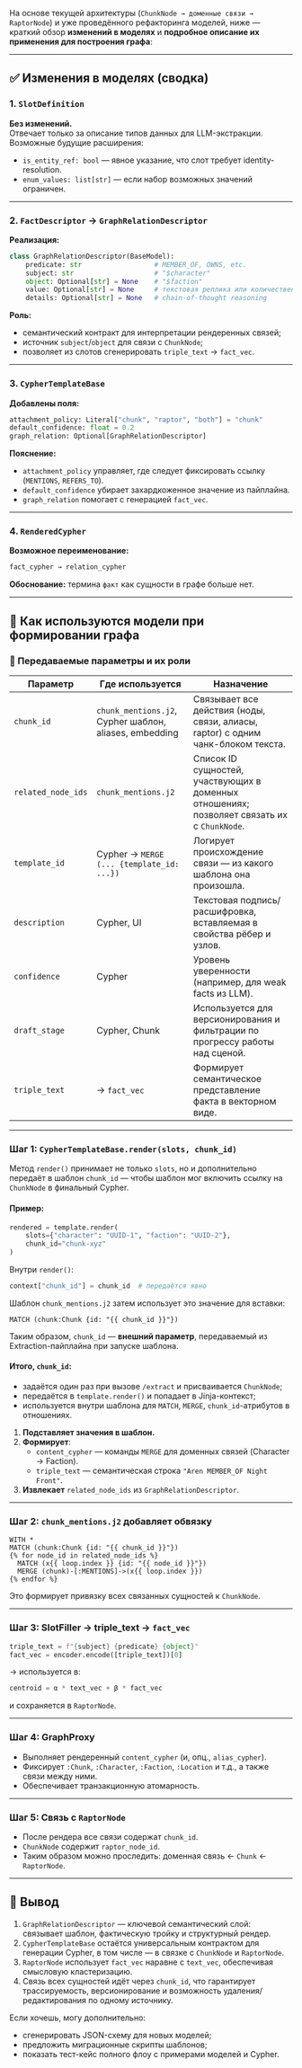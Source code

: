 На основе текущей архитектуры (`ChunkNode → доменные связи → RaptorNode`) и уже проведённого рефакторинга моделей, ниже — краткий обзор **изменений в моделях** и **подробное описание их применения для построения графа**:

---

## ✅ Изменения в моделях (сводка)

### 1. `SlotDefinition`

**Без изменений.**\
Отвечает только за описание типов данных для LLM-экстракции. Возможные будущие расширения:

- `is_entity_ref: bool` — явное указание, что слот требует identity-resolution.
- `enum_values: list[str]` — если набор возможных значений ограничен.

---

### 2. `FactDescriptor` → `GraphRelationDescriptor`

**Реализация:**

```python
class GraphRelationDescriptor(BaseModel):
    predicate: str                  # MEMBER_OF, OWNS, etc.
    subject: str                    # "$character"
    object: Optional[str] = None    # "$faction"
    value: Optional[str] = None     # текстовая реплика или количественное значение
    details: Optional[str] = None   # chain-of-thought reasoning
```

**Роль:**

- семантический контракт для интерпретации рендеренных связей;
- источник `subject`/`object` для связи с `ChunkNode`;
- позволяет из слотов сгенерировать `triple_text` → `fact_vec`.

---

### 3. `CypherTemplateBase`

**Добавлены поля:**

```python
attachment_policy: Literal["chunk", "raptor", "both"] = "chunk"
default_confidence: float = 0.2
graph_relation: Optional[GraphRelationDescriptor]
```

**Пояснение:**

- `attachment_policy` управляет, где следует фиксировать ссылку (`MENTIONS`, `REFERS_TO`).
- `default_confidence` убирает захардкоженное значение из пайплайна.
- `graph_relation` помогает с генерацией `fact_vec`.

---

### 4. `RenderedCypher`

**Возможное переименование:**

```python
fact_cypher → relation_cypher
```

**Обоснование:** термина `факт` как сущности в графе больше нет.

---

## 🔗 Как используются модели при формировании графа

### 📌 Передаваемые параметры и их роли

| Параметр           | Где используется                                  | Назначение                                                                                  |
| ------------------ | ------------------------------------------------- | ------------------------------------------------------------------------------------------- |
| `chunk_id`         | `chunk_mentions.j2`, Cypher шаблон, aliases, embedding | Связывает все действия (ноды, связи, алиасы, raptor) с одним чанк-блоком текста.            |
| `related_node_ids` | `chunk_mentions.j2`                                    | Список ID сущностей, участвующих в доменных отношениях; позволяет связать их с `ChunkNode`. |
| `template_id`      | Cypher → `MERGE (... {template_id: ...})`         | Логирует происхождение связи — из какого шаблона она произошла.                             |
| `description`      | Cypher, UI                                        | Текстовая подпись/расшифровка, вставляемая в свойства рёбер и узлов.                        |
| `confidence`       | Cypher                                            | Уровень уверенности (например, для weak facts из LLM).                                      |
| `draft_stage`      | Cypher, Chunk                                     | Используется для версионирования и фильтрации по прогрессу работы над сценой.               |
| `triple_text`      | → `fact_vec`                                      | Формирует семантическое представление факта в векторном виде.                               |

---

### Шаг 1: `CypherTemplateBase.render(slots, chunk_id)`

Метод `render()` принимает не только `slots`, но и дополнительно передаёт в шаблон `chunk_id` — чтобы шаблон мог включить ссылку на `ChunkNode` в финальный Cypher.

#### Пример:

```python
rendered = template.render(
    slots={"character": "UUID-1", "faction": "UUID-2"},
    chunk_id="chunk-xyz"
)
```

Внутри `render()`:

```python
context["chunk_id"] = chunk_id  # передаётся явно
```

Шаблон `chunk_mentions.j2` затем использует это значение для вставки:

```cypher
MATCH (chunk:Chunk {id: "{{ chunk_id }}"})
```

Таким образом, `chunk_id` — **внешний параметр**, передаваемый из Extraction-пайплайна при запуске шаблона.

#### Итого, `chunk_id`:

- задаётся один раз при вызове `/extract` и присваивается `ChunkNode`;
- передаётся в `template.render()` и попадает в Jinja-контекст;
- используется внутри шаблона для `MATCH`, `MERGE`, `chunk_id`-атрибутов в отношениях.

1. **Подставляет значения в шаблон.**
2. **Формирует**:
   - `content_cypher` — команды `MERGE` для доменных связей (Character → Faction).
   - `triple_text` — семантическая строка `"Aren MEMBER_OF Night Front"`.
3. **Извлекает** `related_node_ids` из `GraphRelationDescriptor`.

---

### Шаг 2: `chunk_mentions.j2` добавляет обвязку

```jinja2
WITH *
MATCH (chunk:Chunk {id: "{{ chunk_id }}"})
{% for node_id in related_node_ids %}
  MATCH (x{{ loop.index }} {id: "{{ node_id }}"})
  MERGE (chunk)-[:MENTIONS]->(x{{ loop.index }})
{% endfor %}
```

Это формирует привязку всех связанных сущностей к `ChunkNode`.

---

### Шаг 3: SlotFiller → triple\_text → `fact_vec`

```python
triple_text = f"{subject} {predicate} {object}"
fact_vec = encoder.encode([triple_text])[0]
```

→ используется в:

```python
centroid = α * text_vec + β * fact_vec
```

и сохраняется в `RaptorNode`.

---

### Шаг 4: GraphProxy

- Выполняет рендеренный `content_cypher` (и, опц., `alias_cypher`).
- Фиксирует `:Chunk`, `:Character`, `:Faction`, `:Location` и т.д., а также связи между ними.
- Обеспечивает транзакционную атомарность.

---

### Шаг 5: Связь с `RaptorNode`

- После рендера все связи содержат `chunk_id`.
- `ChunkNode` содержит `raptor_node_id`.
- Таким образом можно проследить: доменная связь ← `Chunk` ← `RaptorNode`.

---

## 🧠 Вывод

1. `GraphRelationDescriptor` — ключевой семантический слой: связывает шаблон, фактическую тройку и структурный рендер.
2. `CypherTemplateBase` остаётся универсальным контрактом для генерации Cypher, в том числе — в связке с `ChunkNode` и `RaptorNode`.
3. `RaptorNode` использует `fact_vec` наравне с `text_vec`, обеспечивая смысловую кластеризацию.
4. Связь всех сущностей идёт через `chunk_id`, что гарантирует трассируемость, версионирование и возможность удаления/редактирования по одному источнику.

Если хочешь, могу дополнительно:

- сгенерировать JSON-схему для новых моделей;
- предложить миграционные скрипты шаблонов;
- показать тест-кейс полного флоу с примерами моделей и Cypher.

